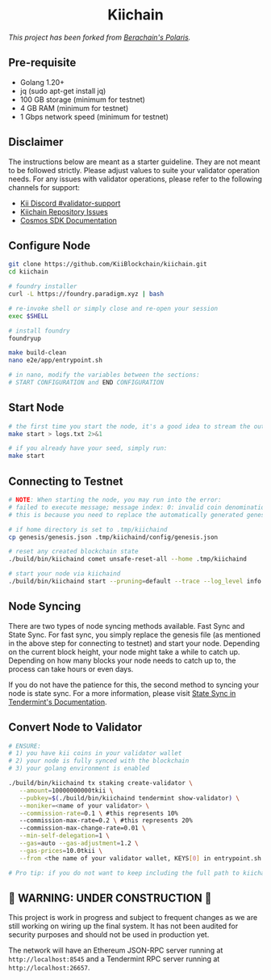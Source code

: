 <h1 align="center"> Kiichain </h1>

*This project has been forked from [Berachain's Polaris](https://github.com/berachain/polaris).*


## Pre-requisite

- Golang 1.20+
- jq (sudo apt-get install jq)
- 100 GB storage (minimum for testnet)
- 4 GB RAM (minimum for testnet)
- 1 Gbps network speed (minimum for testnet)

## Disclaimer

The instructions below are meant as a starter guideline.  They are not meant to be followed strictly.  Please adjust values to suite your validator operation needs.  For any issues with validator operations, please refer to the following channels for support:

- [Kii Discord #validator-support](https://discord.com/invite/fUcfeYYtVF)
- [Kiichain Repository Issues](https://github.com/KiiBlockchain/kiichain/issues)
- [Cosmos SDK Documentation](https://docs.cosmos.network/v0.50/learn)

## Configure Node
   ```sh
   git clone https://github.com/KiiBlockchain/kiichain.git
   cd kiichain

   # foundry installer
   curl -L https://foundry.paradigm.xyz | bash

   # re-invoke shell or simply close and re-open your session
   exec $SHELL

   # install foundry
   foundryup

   make build-clean
   nano e2e/app/entrypoint.sh

   # in nano, modify the variables between the sections:
   # START CONFIGURATION and END CONFIGURATION
   ```

## Start Node
   ```sh
   # the first time you start the node, it's a good idea to stream the output into a file (like logs.txt in this case).  You will need to find the seed phrase of your validator account in this log file.  You can find this easily by searching the output: **Important**
   make start > logs.txt 2>&1

   # if you already have your seed, simply run:
   make start
   ```

## Connecting to Testnet
   ```sh
   # NOTE: When starting the node, you may run into the error:
   # failed to execute message; message index: 0: invalid coin denomination: got tkii, expected stake: invalid request
   # this is because you need to replace the automatically generated genesis file with the genesis file in the repo:

   # if home directory is set to .tmp/kiichaind
   cp genesis/genesis.json .tmp/kiichaind/config/genesis.json

   # reset any created blockchain state
   ./build/bin/kiichaind comet unsafe-reset-all --home .tmp/kiichaind

   # start your node via kiichaind
   ./build/bin/kiichaind start --pruning=default --trace --log_level info --api.enabled-unsafe-cors --api.enable --api.swagger --minimum-gas-prices=1tkii --home .tmp/kiichaind
   ```

## Node Syncing
There are two types of node syncing methods available.  Fast Sync and State Sync.  For fast sync, you simply replace the genesis file (as mentioned in the above step for connecting to testnet) and start your node.  Depending on the current block height, your node might take a while to catch up.  Depending on how many blocks your node needs to catch up to, the process can take hours or even days.

If you do not have the patience for this, the second method to syncing your node is state sync.  For a more information, please visit [State Sync in Tendermint's Documentation](https://docs.tendermint.com/v0.34/tendermint-core/state-sync.html).

## Convert Node to Validator
   ```sh
   # ENSURE: 
   # 1) you have kii coins in your validator wallet
   # 2) your node is fully synced with the blockchain
   # 3) your golang environment is enabled

   ./build/bin/kiichaind tx staking create-validator \
      --amount=10000000000tkii \
      --pubkey=$(./build/bin/kiichaind tendermint show-validator) \
      --moniker=<name of your validator> \
      --commission-rate=0.1 \ #this represents 10%
      --commission-max-rate=0.2 \ #this represents 20%
      --commission-max-change-rate=0.01 \
      --min-self-delegation=1 \
      --gas=auto --gas-adjustment=1.2 \
      --gas-prices=10.0tkii \
      --from <the name of your validator wallet, KEYS[0] in entrypoint.sh configuration>

   # Pro tip: if you do not want to keep including the full path to kiichaind, consider creating a symlink for it
   ```

## 🚧 WARNING: UNDER CONSTRUCTION 🚧

This project is work in progress and subject to frequent changes as we are still working on wiring up the final system.
It has not been audited for security purposes and should not be used in production yet.

The network will have an Ethereum JSON-RPC server running at `http://localhost:8545` and a Tendermint RPC server running at `http://localhost:26657`.
